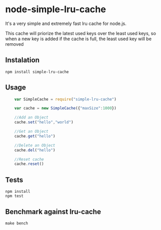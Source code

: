 node-simple-lru-cache
=====================

It's a very simple and extremely fast lru cache for node.js.

This cache will priorize the latest used keys over the least used keys,
so when a new key is added if the cache is full, the least used key will be removed

## Instalation

    npm install simple-lru-cache

## Usage

````js
    var SimpleCache = require("simple-lru-cache")

    var cache = new SimpleCache({"maxSize":1000})

    //Add an Object
    cache.set("hello","world")

    //Get an Object
    cache.get("hello")

    //Delete an Object
    cache.del("hello")

    //Reset cache
    cache.reset()
````

## Tests

    npm install
    npm test

## Benchmark against lru-cache

    make bench
